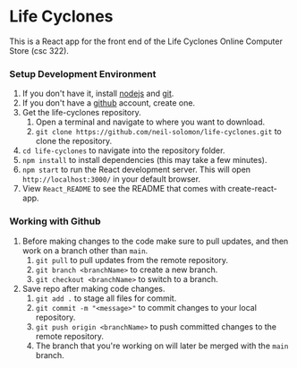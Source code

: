 # Life Cyclones

This is a React app for the front end of the Life Cyclones Online Computer Store (csc 322).

### Setup Development Environment

1. If you don't have it, install [nodejs](https://nodejs.org/en/download/) and [git](https://git-scm.com/downloads).
1. If you don't have a [github](https://github.com/) account, create one.
1. Get the life-cyclones repository.
   1. Open a terminal and navigate to where you want to download.
   1. `git clone https://github.com/neil-solomon/life-cyclones.git` to clone the repository.
1. `cd life-cyclones` to navigate into the repository folder.
1. `npm install` to install dependencies (this may take a few minutes).
1. `npm start` to run the React development server. This will open `http://localhost:3000/` in your default browser.
1. View `React_README` to see the README that comes with create-react-app.

### Working with Github

1. Before making changes to the code make sure to pull updates, and then work on a branch other than `main`.
   1. `git pull` to pull updates from the remote repository.
   1. `git branch <branchName>` to create a new branch.
   1. `git checkout <branchName>` to switch to a branch.
1. Save repo after making code changes.
   1. `git add .` to stage all files for commit.
   1. `git commit -m "<message>"` to commit changes to your local repository.
   1. `git push origin <branchName>` to push committed changes to the remote repository.
   1. The branch that you're working on will later be merged with the `main` branch.
